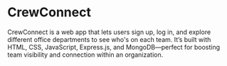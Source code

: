 # CrewConnect
CrewConnect is a web app that lets users sign up, log in, and explore different office departments to see who's on each team. It’s built with HTML, CSS, JavaScript, Express.js, and MongoDB—perfect for boosting team visibility and connection within an organization.
